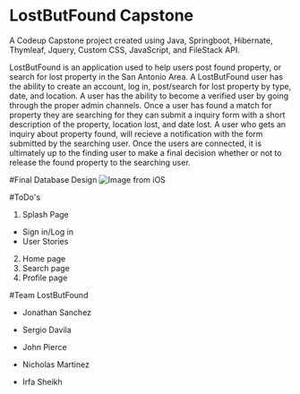 # LostButFound Capstone

A Codeup Capstone project created using Java, Springboot, Hibernate, Thymleaf, Jquery, Custom CSS, JavaScript, and FileStack API.

LostButFound is an application used to help users post found property, or search for lost property in the San Antonio Area. A LostButFound user has the ability to create an account, log in, post/search for lost property by type, date, and location. A user has the ability to become a verified user by going through the proper admin channels. Once a user has found a match for property they are searching for they can submit a inquiry form with a short description of the property, location lost, and date lost. A user who gets an inquiry about property found, will recieve a notification with the form submitted by the searching user. Once the users are connected, it is ultimately up to the finding user to make a final decision whether or not to release the found property to the searching user.  

#Final Database Design
![Image from iOS](https://user-images.githubusercontent.com/78042252/122949829-9751fd80-d341-11eb-979f-6ea227e559d0.jpg)


#ToDo's
1. Splash Page
  - Sign in/Log in
  - User Stories
2. Home page
3. Search page
4. Profile page
 
#Team LostButFound

- Jonathan Sanchez

- Sergio Davila

- John Pierce

- Nicholas Martinez

- Irfa Sheikh
